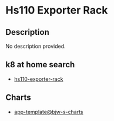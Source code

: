 # Hs110 Exporter Rack

## Description

No description provided.

## k8 at home search

- [hs110-exporter-rack](https://nanne.dev/k8s-at-home-search/#/hs110-exporter-rack)

## Charts

- [app-template@bjw-s-charts](https://bjw-s.github.io/helm-charts/)
